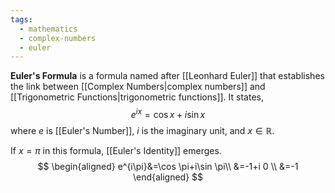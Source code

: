 ```yaml
---
tags:
  - mathematics
  - complex-numbers
  - euler
---
```

**Euler's Formula** is a formula named after [[Leonhard Euler]] that establishes the link between [[Complex Numbers|complex numbers]] and [[Trigonometric Functions|trigonometric functions]]. It states,
$$
e^{ix}=\cos x+i\sin x
$$
where $e$ is [[Euler's Number]], $i$ is the imaginary unit, and $x \in \mathbb{R}$.

If $x=\pi$ in this formula, [[Euler's Identity]] emerges.
$$
\begin{aligned}
e^{i\pi}&=\cos \pi+i\sin \pi\\
&=-1+i 0 \\
&=-1
\end{aligned}
$$